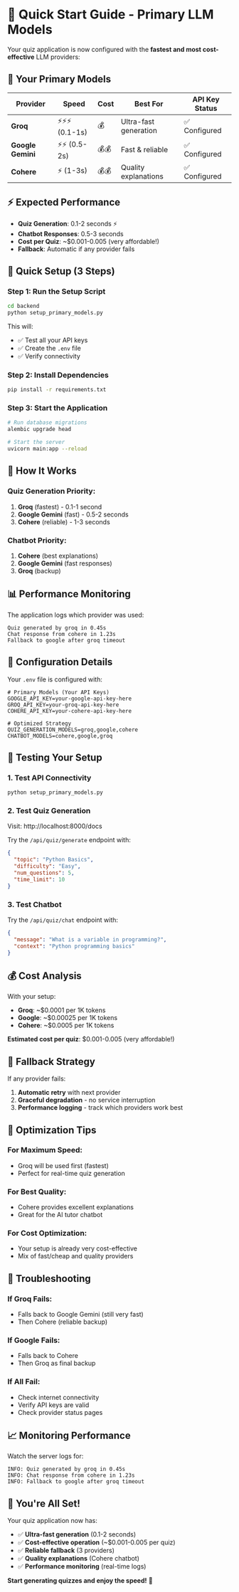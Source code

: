 # 🚀 Quick Start Guide - Primary LLM Models

Your quiz application is now configured with the **fastest and most cost-effective** LLM providers:

## 🎯 **Your Primary Models**

| Provider | Speed | Cost | Best For | API Key Status |
|----------|-------|------|----------|----------------|
| **Groq** | ⚡⚡⚡ (0.1-1s) | 💰 | Ultra-fast generation | ✅ Configured |
| **Google Gemini** | ⚡⚡ (0.5-2s) | 💰💰 | Fast & reliable | ✅ Configured |
| **Cohere** | ⚡ (1-3s) | 💰💰 | Quality explanations | ✅ Configured |

## ⚡ **Expected Performance**

- **Quiz Generation**: 0.1-2 seconds ⚡
- **Chatbot Responses**: 0.5-3 seconds
- **Cost per Quiz**: ~$0.001-0.005 (very affordable!)
- **Fallback**: Automatic if any provider fails

## 🚀 **Quick Setup (3 Steps)**

### Step 1: Run the Setup Script
```bash
cd backend
python setup_primary_models.py
```

This will:
- ✅ Test all your API keys
- ✅ Create the `.env` file
- ✅ Verify connectivity

### Step 2: Install Dependencies
```bash
pip install -r requirements.txt
```

### Step 3: Start the Application
```bash
# Run database migrations
alembic upgrade head

# Start the server
uvicorn main:app --reload
```

## 🎯 **How It Works**

### **Quiz Generation Priority:**
1. **Groq** (fastest) - 0.1-1 second
2. **Google Gemini** (fast) - 0.5-2 seconds  
3. **Cohere** (reliable) - 1-3 seconds

### **Chatbot Priority:**
1. **Cohere** (best explanations)
2. **Google Gemini** (fast responses)
3. **Groq** (backup)

## 📊 **Performance Monitoring**

The application logs which provider was used:
```
Quiz generated by groq in 0.45s
Chat response from cohere in 1.23s
Fallback to google after groq timeout
```

## 🔧 **Configuration Details**

Your `.env` file is configured with:

```env
# Primary Models (Your API Keys)
GOOGLE_API_KEY=your-google-api-key-here
GROQ_API_KEY=your-groq-api-key-here
COHERE_API_KEY=your-cohere-api-key-here

# Optimized Strategy
QUIZ_GENERATION_MODELS=groq,google,cohere
CHATBOT_MODELS=cohere,google,groq
```

## 🧪 **Testing Your Setup**

### 1. **Test API Connectivity**
```bash
python setup_primary_models.py
```

### 2. **Test Quiz Generation**
Visit: http://localhost:8000/docs

Try the `/api/quiz/generate` endpoint with:
```json
{
  "topic": "Python Basics",
  "difficulty": "Easy",
  "num_questions": 5,
  "time_limit": 10
}
```

### 3. **Test Chatbot**
Try the `/api/quiz/chat` endpoint with:
```json
{
  "message": "What is a variable in programming?",
  "context": "Python programming basics"
}
```

## 💰 **Cost Analysis**

With your setup:
- **Groq**: ~$0.0001 per 1K tokens
- **Google**: ~$0.00025 per 1K tokens  
- **Cohere**: ~$0.0005 per 1K tokens

**Estimated cost per quiz**: $0.001-0.005 (very affordable!)

## 🔄 **Fallback Strategy**

If any provider fails:
1. **Automatic retry** with next provider
2. **Graceful degradation** - no service interruption
3. **Performance logging** - track which providers work best

## 🎯 **Optimization Tips**

### **For Maximum Speed:**
- Groq will be used first (fastest)
- Perfect for real-time quiz generation

### **For Best Quality:**
- Cohere provides excellent explanations
- Great for the AI tutor chatbot

### **For Cost Optimization:**
- Your setup is already very cost-effective
- Mix of fast/cheap and quality providers

## 🚨 **Troubleshooting**

### **If Groq Fails:**
- Falls back to Google Gemini (still very fast)
- Then Cohere (reliable backup)

### **If Google Fails:**
- Falls back to Cohere
- Then Groq as final backup

### **If All Fail:**
- Check internet connectivity
- Verify API keys are valid
- Check provider status pages

## 📈 **Monitoring Performance**

Watch the server logs for:
```
INFO: Quiz generated by groq in 0.45s
INFO: Chat response from cohere in 1.23s
INFO: Fallback to google after groq timeout
```

## 🎉 **You're All Set!**

Your quiz application now has:
- ✅ **Ultra-fast generation** (0.1-2 seconds)
- ✅ **Cost-effective operation** (~$0.001-0.005 per quiz)
- ✅ **Reliable fallback** (3 providers)
- ✅ **Quality explanations** (Cohere chatbot)
- ✅ **Performance monitoring** (real-time logs)

**Start generating quizzes and enjoy the speed!** 🚀 
